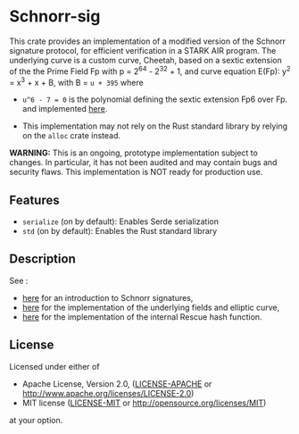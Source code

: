 # Schnorr-sig

This crate provides an implementation of a modified version of the Schnorr signature protocol, for efficient verification in a STARK AIR program.
The underlying curve is a custom curve, Cheetah, based on a sextic extension of the the Prime Field Fp with p = 2<sup>64</sup> - 2<sup>32</sup> + 1, and curve equation E(Fp): y<sup>2</sup> = x<sup>3</sup> + x + B, with
B = `u + 395`
where

- `u^6 - 7 = 0` is the polynomial defining the sextic extension Fp6 over Fp.
and implemented [here](https://github.com/ToposWare/cheetah).

- This implementation may not rely on the Rust standard library by relying on the `alloc` crate instead.

**WARNING:** This is an ongoing, prototype implementation subject to changes. In particular, it has not been audited and may contain bugs and security flaws. This implementation is NOT ready for production use.

## Features

- `serialize` (on by default): Enables Serde serialization
- `std` (on by default): Enables the Rust standard library

## Description

See :

- [here](https://en.wikipedia.org/wiki/Schnorr_signature) for an introduction to Schnorr signatures,
- [here](https://github.com/ToposWare/cheetah) for the implementation of the underlying fields and elliptic curve,
- [here](https://github.com/ToposWare/hash) for the implementation of the internal Rescue hash function.

## License

Licensed under either of

- Apache License, Version 2.0, ([LICENSE-APACHE](LICENSE-APACHE) or <http://www.apache.org/licenses/LICENSE-2.0>)
- MIT license ([LICENSE-MIT](LICENSE-MIT) or <http://opensource.org/licenses/MIT>)

at your option.
